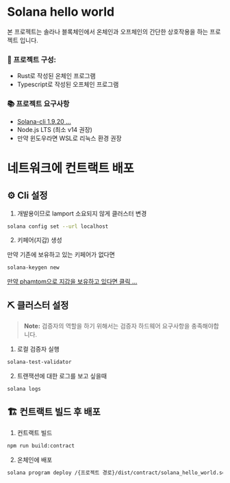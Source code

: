 # Solana hello world

본 프로젝트는 솔라나 블록체인에서 온체인과 오프체인의 간단한 상호작용을 하는 프로젝트 입니다.

### 📝 프로젝트 구성:
* Rust로 작성된 온체인 프로그램
* Typescript로 작성된 오프체인 프로그램

### 📚 프로젝트 요구사항
* [Solana-cli 1.9.20 ...](https://imaginary-cod-c0e.notion.site/Cluster-in-M1-a3dba133b22d4d9a96ab38998d44bf2f)
* Node.js LTS (최소 v14 권장)
* 만약 윈도우라면 WSL로 리눅스 환경 권장

# 네트워크에 컨트랙트 배포

## ⚙️ Cli 설정

1. 개발용이므로 lamport 소요되지 않게 클러스터 변경

```bash
solana config set --url localhost
```

2. 키페어(지갑) 생성

만약 기존에 보유하고 있는 키페어가 없다면

```bash
solana-keygen new
```

[만약 phamtom으로 지갑을 보유하고 있다면 클릭 ...](https://imaginary-cod-c0e.notion.site/Import-phantom-wallet-a885cbd3333241fda419830afb43eb13)

## ⛏ 클러스터 설정

> **Note:** 검증자의 역할을 하기 위해서는 검증자 하드웨어 요구사항을 충족해야합니다.
1. 로컬 검증자 실행

```bash
solana-test-validator
```

2. 트랜잭션에 대한 로그를 보고 싶을때

```bash
solana logs
```

## 🏗 컨트랙트 빌드 후 배포

1. 컨트랙트 빌드

```bash
npm run build:contract
```

2. 온체인에 배포

```bash
solana program deploy /{프로젝트 경로}/dist/contract/solana_hello_world.so
```